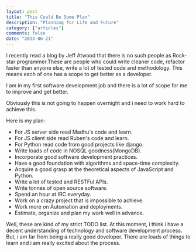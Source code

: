 ```yaml
---
layout: post
title: "This Could Be Some Plan"
description: "Planning for Life and Future"
category: ["articles"]
comments: false
date: "2013-06-21"
---
```


I recently read a blog by Jeff Atwood that there is no such people as Rock-star programmer.These are people who could write cleaner code, refactor faster than anyone else, write a lot of tested code and methodology. This means each of one has a scope to get better as a developer.

I am in my first software development job and there is a lot of scope for me to improve and get better.

Obviously this is not going to happen overnight and i need to work hard to achieve this.

Here is my plan:

- For JS server side read Madhu's code and learn.
- For JS client side read Ruben's code and learn.
- For Python read code from good projects like django.
- Write loads of code in NOSQL goodness(MongoDB).
- Incorporate good software development practices.
- Have a good foundation with algorithms and space-time complexity.
- Acquire a good grasp at the theoretical aspects of JavaScript and Python.
- Write a lot of tested and RESTFul APIs.
- Write tonnes of open source software.
- Spend an hour at IRC everyday.
- Work on a crazy project that is impossible to achieve.
- Work more on Automation and deployments.
- Estimate, organize and plan my work well in advance.

Well, these are kind of my strict TODO list. At this moment, i think i have a decent understanding of technology and software development process. But, i am far from being a really good developer. There are loads of things to learn and i am really excited about the process.



